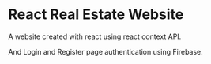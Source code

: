 <h1>React Real Estate Website</h1>
<p> A  website created with react using react context API.</p>
<p> And Login and Register page authentication using Firebase.</p>
